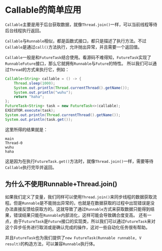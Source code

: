 # Callable的简单应用

`Callable`主要是用于后台获取数据，就像`Thread.join()`一样，可以当前线程等待后台线程执行返回。

`Callable`与`Runnable`相似，都是函数式接口，都只是描述了执行方法。不过`Callable`是通过`call()`方法执行，允许抛出异常，并且需要一个返回值。

`Callable`一般是和`FutureTask`结合使用。看源码不难得知，`FutureTask`实现了`RunnableFuture`接口，那么它就拥有`Runnable`与`Future`的特性。
所以我们可以通过`Thread`的方式来执行它，例如：

```java
Callable<String> callable = () -> {
    Thread.sleep(1000);
    System.out.println(Thread.currentThread().getName());
    System.out.println("wuhu");
    return "haha";
};
FutureTask<String> task = new FutureTask<>(callable);
EXECUTOR.execute(task);
System.out.println(Thread.currentThread().getName());
System.out.println(task.get());
```

这里所得的结果就是：

```text
main
Thread-0
wuhu
haha
```

这是因为在执行`FutureTask.get()`方法时，就像`Thread.join()`一样，需要等待`Callable`执行完毕并返回。

## 为什么不使用Runnable+Thread.join()

如果我们定义了变量，我们同样可以使用`Thread.join()`来同步线程的数据获取流程。但是`Runnable`是不能抛出异常的，也就是在数据获取的过程中出现错误是没办法直接反馈给获取方的。这就导致了通过`Runnable`方式来获取数据只能得到结果，错误结果只能在`Runnable`内部消化，这样可能会导致耦合度变高。
还有一点，由于`FutureTask`是`Future`接口的实现类，所以我们可以通过`FutureTask`来对这个异步任务进行取消或是确认完成的操作，这对一些自动化任务很有帮助。

并且`FutureTask`也为我们提供了`new FutureTask(Runnable runnable, V result)`的构造方法，可以兼容`Runnable`执行体。